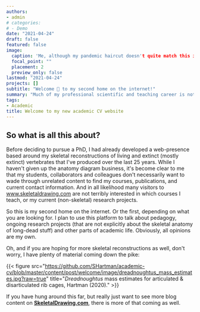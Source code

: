 ```yaml
---
authors:
- admin
# categories:
# - Demo
date: "2021-04-24"
draft: false
featured: false
image:
  caption: 'Me, although my pandemic haircut doesn't quite match this image currently!'
  focal_point: ""
  placement: 2
  preview_only: false
lastmod: "2021-04-24"
projects: []
subtitle: "Welcome 👋 to my second home on the internet!"
summary: "Much of my professional scientific and teaching career is not tied to the skeletal drawings I've produced over the last 25 years, so it seemed appropriate to create a separate site for my courses, academic CV, and research to live in."
tags:
- Academic
title: Welcome to my new academic CV website
---
```


## So what is all this about?

Before deciding to pursue a PhD, I had already developed a web-presence based around my skeletal reconstructions of living and extinct (mostly extinct) vertebrates that I've produced over the last 25 years. While I haven't given up the anatomy diagram business, it's become clear to me that my students, collaborators and colleagues don't necessarily want to wade through unrelated content to find my courses, publications, and current contact information. And in all likelihood many visitors to www.skeletaldrawing.com are not terribly interested in which courses I teach, or my current (non-skeletal) research projects.

So this is my second home on the internet. Or the first, depending on what you are looking for. I plan to use this platform to talk about pedagogy, ongoing research projects (that are not explicitly about the skeletal anatomy of long-dead stuff) and other parts of academic life. Obviously, all opinions are my own.

Oh, and if you are hoping for more skeletal reconstructions as well, don't worry, I have plenty of material coming down the pike:

{{< figure src="https://github.com/SHartman/academic-cv/blob/master/content/post/welcome/image/dreadnoughtus_mass_estimates.jpg?raw=true" title="*Dreadnoughtus* mass estimates for articulated & disarticulated rib cages, Hartman (2020)." >}}

If you have hung around this far, but really just want to see more blog content on [**SkeletalDrawing.com**](https://www.skeletaldrawing.com), there is more of that coming as well.
